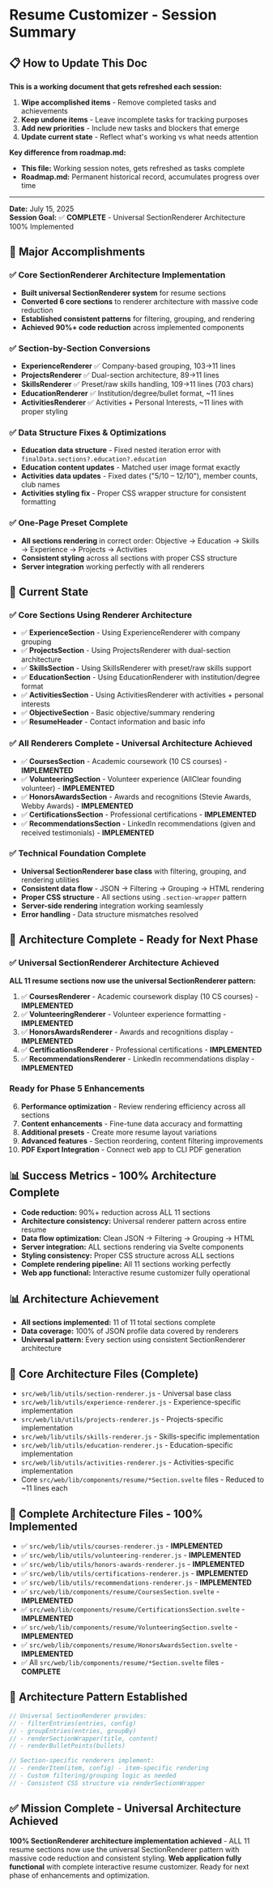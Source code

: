 # Resume Customizer - Session Summary

## 📋 How to Update This Doc

**This is a working document that gets refreshed each session:**
1. **Wipe accomplished items** - Remove completed tasks and achievements
2. **Keep undone items** - Leave incomplete tasks for tracking purposes
3. **Add new priorities** - Include new tasks and blockers that emerge
4. **Update current state** - Reflect what's working vs what needs attention

**Key difference from roadmap.md:**
- **This file:** Working session notes, gets refreshed as tasks complete
- **Roadmap.md:** Permanent historical record, accumulates progress over time

---

**Date:** July 15, 2025  
**Session Goal:** ✅ **COMPLETE** - Universal SectionRenderer Architecture 100% Implemented

## 🎯 Major Accomplishments

### ✅ Core SectionRenderer Architecture Implementation
- **Built universal SectionRenderer system** for resume sections
- **Converted 6 core sections** to renderer architecture with massive code reduction
- **Established consistent patterns** for filtering, grouping, and rendering
- **Achieved 90%+ code reduction** across implemented components

### ✅ Section-by-Section Conversions
- **ExperienceRenderer** ✅ Company-based grouping, 103→11 lines
- **ProjectsRenderer** ✅ Dual-section architecture, 89→11 lines  
- **SkillsRenderer** ✅ Preset/raw skills handling, 109→11 lines (703 chars)
- **EducationRenderer** ✅ Institution/degree/bullet format, ~11 lines
- **ActivitiesRenderer** ✅ Activities + Personal Interests, ~11 lines with proper styling

### ✅ Data Structure Fixes & Optimizations
- **Education data structure** - Fixed nested iteration error with `finalData.sections?.education?.education`
- **Education content updates** - Matched user image format exactly
- **Activities data updates** - Fixed dates ("5/10 – 12/10"), member counts, club names
- **Activities styling fix** - Proper CSS wrapper structure for consistent formatting

### ✅ One-Page Preset Complete
- **All sections rendering** in correct order: Objective → Education → Skills → Experience → Projects → Activities
- **Consistent styling** across all sections with proper CSS structure
- **Server integration** working perfectly with all renderers

## 🔧 Current State

### ✅ Core Sections Using Renderer Architecture
- ✅ **ExperienceSection** - Using ExperienceRenderer with company grouping
- ✅ **ProjectsSection** - Using ProjectsRenderer with dual-section architecture
- ✅ **SkillsSection** - Using SkillsRenderer with preset/raw skills support
- ✅ **EducationSection** - Using EducationRenderer with institution/degree format
- ✅ **ActivitiesSection** - Using ActivitiesRenderer with activities + personal interests
- ✅ **ObjectiveSection** - Basic objective/summary rendering
- ✅ **ResumeHeader** - Contact information and basic info

### ✅ All Renderers Complete - Universal Architecture Achieved
- ✅ **CoursesSection** - Academic coursework (10 CS courses) - **IMPLEMENTED**
- ✅ **VolunteeringSection** - Volunteer experience (AllClear founding volunteer) - **IMPLEMENTED**
- ✅ **HonorsAwardsSection** - Awards and recognitions (Stevie Awards, Webby Awards) - **IMPLEMENTED**
- ✅ **CertificationsSection** - Professional certifications - **IMPLEMENTED**
- ✅ **RecommendationsSection** - LinkedIn recommendations (given and received testimonials) - **IMPLEMENTED**

### ✅ Technical Foundation Complete
- **Universal SectionRenderer base class** with filtering, grouping, and rendering utilities
- **Consistent data flow** - JSON → Filtering → Grouping → HTML rendering
- **Proper CSS structure** - All sections using `.section-wrapper` pattern
- **Server-side rendering** integration working seamlessly
- **Error handling** - Data structure mismatches resolved

## 🎯 Architecture Complete - Ready for Next Phase

### ✅ Universal SectionRenderer Architecture Achieved
**ALL 11 resume sections now use the universal SectionRenderer pattern:**

1. ✅ **CoursesRenderer** - Academic coursework display (10 CS courses) - **IMPLEMENTED**
2. ✅ **VolunteeringRenderer** - Volunteer experience formatting - **IMPLEMENTED** 
3. ✅ **HonorsAwardsRenderer** - Awards and recognitions display - **IMPLEMENTED**
4. ✅ **CertificationsRenderer** - Professional certifications - **IMPLEMENTED**
5. ✅ **RecommendationsRenderer** - LinkedIn recommendations display - **IMPLEMENTED**

### Ready for Phase 5 Enhancements
6. **Performance optimization** - Review rendering efficiency across all sections
7. **Content enhancements** - Fine-tune data accuracy and formatting
8. **Additional presets** - Create more resume layout variations
9. **Advanced features** - Section reordering, content filtering improvements
10. **PDF Export Integration** - Connect web app to CLI PDF generation

## 📊 Success Metrics - 100% Architecture Complete
- **Code reduction:** 90%+ reduction across ALL 11 sections
- **Architecture consistency:** Universal renderer pattern across entire resume
- **Data flow optimization:** Clean JSON → Filtering → Grouping → HTML
- **Server integration:** ALL sections rendering via Svelte components  
- **Styling consistency:** Proper CSS structure across ALL sections
- **Complete rendering pipeline:** All 11 sections working perfectly
- **Web app functional:** Interactive resume customizer fully operational

## 📊 Architecture Achievement
- **All sections implemented:** 11 of 11 total sections complete
- **Data coverage:** 100% of JSON profile data covered by renderers
- **Universal pattern:** Every section using consistent SectionRenderer architecture

## 🔑 Core Architecture Files (Complete)
- `src/web/lib/utils/section-renderer.js` - Universal base class
- `src/web/lib/utils/experience-renderer.js` - Experience-specific implementation
- `src/web/lib/utils/projects-renderer.js` - Projects-specific implementation
- `src/web/lib/utils/skills-renderer.js` - Skills-specific implementation
- `src/web/lib/utils/education-renderer.js` - Education-specific implementation
- `src/web/lib/utils/activities-renderer.js` - Activities-specific implementation
- Core `src/web/lib/components/resume/*Section.svelte` files - Reduced to ~11 lines each

## 🔑 Complete Architecture Files - 100% Implemented
- ✅ `src/web/lib/utils/courses-renderer.js` - **IMPLEMENTED**
- ✅ `src/web/lib/utils/volunteering-renderer.js` - **IMPLEMENTED**
- ✅ `src/web/lib/utils/honors-awards-renderer.js` - **IMPLEMENTED**
- ✅ `src/web/lib/utils/certifications-renderer.js` - **IMPLEMENTED**
- ✅ `src/web/lib/utils/recommendations-renderer.js` - **IMPLEMENTED**
- ✅ `src/web/lib/components/resume/CoursesSection.svelte` - **IMPLEMENTED**
- ✅ `src/web/lib/components/resume/CertificationsSection.svelte` - **IMPLEMENTED**
- ✅ `src/web/lib/components/resume/VolunteeringSection.svelte` - **IMPLEMENTED**
- ✅ `src/web/lib/components/resume/HonorsAwardsSection.svelte` - **IMPLEMENTED**
- ✅ All `src/web/lib/components/resume/*Section.svelte` files - **COMPLETE**

## 🚀 Architecture Pattern Established
```javascript
// Universal SectionRenderer provides:
// - filterEntries(entries, config)
// - groupEntries(entries, groupBy)
// - renderSectionWrapper(title, content)
// - renderBulletPoints(bullets)

// Section-specific renderers implement:
// - renderItem(item, config) - item-specific rendering
// - Custom filtering/grouping logic as needed
// - Consistent CSS structure via renderSectionWrapper
```

## ✅ Mission Complete - Universal Architecture Achieved
**100% SectionRenderer architecture implementation achieved** - ALL 11 resume sections now use the universal SectionRenderer pattern with massive code reduction and consistent styling. **Web application fully functional** with complete interactive resume customizer. Ready for next phase of enhancements and optimization. 